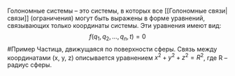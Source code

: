 Голономные системы – это системы, в которых все [[Голономные связи|связи]] (ограничения) могут быть выражены в форме уравнений, связывающих только координаты системы. Эти уравнения имеют вид:
$$f(q_1,q_2,…,q_n,t)=0$$
#Пример 
Частица, движущаяся по поверхности сферы. Связь между координатами (x, y, z) описывается уравнением $x^2+y^2+z^2=R^2$, где R – радиус сферы.